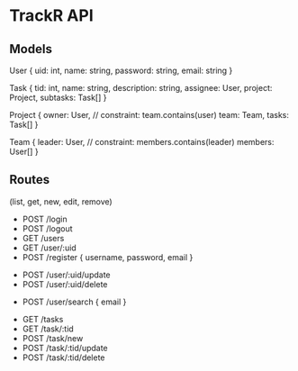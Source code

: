 # TrackR API
## Models
User {
    uid: int,
    name: string,
    password: string,
    email: string
}    

Task {
    tid: int,
    name: string,
    description: string,
    assignee: User,
    project: Project,
    subtasks: Task[]
}

Project {
    owner: User, // constraint: team.contains(user)
    team: Team,
    tasks: Task[]
}

Team {
    leader: User, // constraint: members.contains(leader)
    members: User[]
}

## Routes

(list, get, new, edit, remove)

+ POST /login
+ POST /logout
+ GET /users
+ GET /user/:uid
+ POST /register { username, password, email }
- POST /user/:uid/update
- POST /user/:uid/delete
+ POST /user/search { email }

- GET /tasks
- GET /task/:tid
- POST /task/new
- POST /task/:tid/update
- POST /task/:tid/delete
